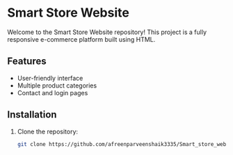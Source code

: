 # Smart Store Website

Welcome to the Smart Store Website repository! This project is a fully responsive e-commerce platform built using HTML.

## Features

- User-friendly interface
- Multiple product categories
- Contact and login pages

## Installation

1. Clone the repository:
   ```bash
   git clone https://github.com/afreenparveenshaik3335/Smart_store_website.git
